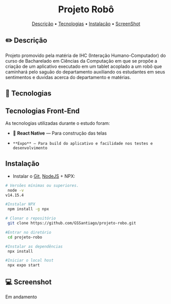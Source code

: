 <h1 align="center">
   Projeto Robô
</h1>

<p align="center">
 <a href="#pencil2-descrição">Descrição</a> •
 <a href="#rocket-tecnologias">Tecnologias</a> •
 <a href="#instalação">Instalação</a> •
 <a href="#computer-screenshot">ScreenShot</a>
</p>

## :pencil2: Descrição

  Projeto promovido pela matéria de IHC (Interação Humano-Computador) do curso de Bacharelado em Ciências da Computação
  em que se propôe a criação de um aplicativo executado em um tablet acoplado a um robô que caminhará pelo saguão do departamento
  auxiliando os estudantes em seus sentimentos e duvidas acerca do departamento e matérias.

## :rocket: Tecnologias
## Tecnologias Front-End

As tecnologias utilizadas durante o estudo foram:

- 💠 **React Native** — Para construção das telas
-     **Expo** — Para build do aplicativo e facilidade nos testes e desenvolvimento


## Instalação

-  Instalar o [Git](https://git-scm.com/), [NodeJS](https://nodejs.org/pt-br/download/) + NPX:

```bash
# Versões mínimas ou superiores.
 node -v
v14.15.4

#Instalar NPX
 npm install -g npx
```

```bash
# Clonar o repositório
 git clone https://github.com/GSSantiago/projeto-robo.git

#Entrar no diretório
 cd projeto-robo

#Instalar as dependências
 npx install

#Iniciar o local host
 npx expo start
```

## :computer: Screenshot

Em andamento



